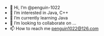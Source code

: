- 👋 Hi, I’m @penguin-1022
- 👀 I’m interested in Java, C++
- 🌱 I’m currently learning Java
- 💞️ I’m looking to collaborate on ...
- 📫 How to reach me penguin1022@126.com

<!---
penguin-1022/penguin-1022 is a ✨ special ✨ repository because its `README.md` (this file) appears on your GitHub profile.
You can click the Preview link to take a look at your changes.
--->

